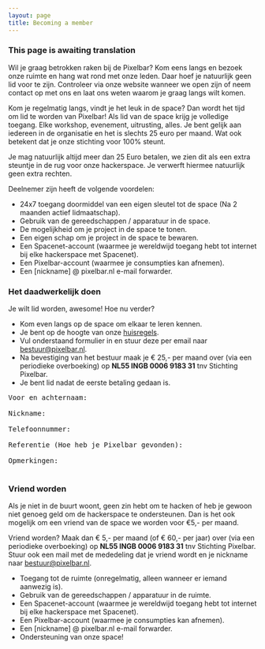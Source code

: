 ```yaml
---
layout: page
title: Becoming a member
---
```

### This page is awaiting translation


<!--Do you want to get involved with Pixelbar? Visit us and hang around with our participants. To visit us we do not need you to become a participant immdiately. Just check our website to see if we're open, or contact us and let us know you want to visit us.
If you decide to become a regular visitor and you really like the atmosphere, it might be your time to become a participant.
As a participant of Pixelbar you will get full access to the space. Each workshop, event, tools, just everything is available to you. You are equal to the rest of Pixelbar and it will only set you back for 25 Euro per month. This also means you support Pixelbar for the full 100%.

-->

Wil je graag betrokken raken bij de Pixelbar? Kom eens langs en bezoek onze ruimte en hang wat rond met onze leden. Daar hoef je natuurlijk geen lid voor te zijn. Controleer via onze website wanneer we open zijn of neem contact op met ons en laat ons weten waarom je graag langs wilt komen.

Kom je regelmatig langs, vindt je het leuk in de space? Dan wordt het tijd om lid te worden van Pixelbar!
Als lid van de space krijg je volledige toegang. Elke workshop, evenement, uitrusting, alles. Je bent gelijk aan iedereen in de organisatie en het is slechts 25 euro per maand. Wat ook betekent dat je onze stichting voor 100% steunt.

<p class="message">Je mag natuurlijk altijd meer dan 25 Euro betalen, we zien dit als een extra steuntje in de rug voor onze hackerspace. Je verwerft hiermee natuurlijk geen extra rechten.</p>

Deelnemer zijn heeft de volgende voordelen:

* 24x7 toegang doormiddel van een eigen sleutel tot de space (Na 2 maanden actief lidmaatschap).
* Gebruik van de gereedschappen / apparatuur in de space.
* De mogelijkheid om je project in de space te tonen.
* Een eigen schap om je project in de space te bewaren.
* Een Spacenet-account (waarmee je wereldwijd toegang hebt tot internet bij elke hackerspace met Spacenet).
* Een Pixelbar-account (waarmee je consumpties kan afnemen).
* Een [nickname] @ pixelbar.nl e-mail forwarder.

### Het daadwerkelijk doen

Je wilt lid worden, awesome! Hoe nu verder?

* Kom even langs op de space om elkaar te leren kennen.
* Je bent op de hoogte van onze [huisregels](https://www.pixelbar.nl/houserules).
* Vul onderstaand formulier in en stuur deze per email naar [bestuur@pixelbar.nl](mailto:bestuur@pixelbar.nl).
* Na bevestiging van het bestuur maak je € 25,- per maand over (via een periodieke overboeking) op **NL55 INGB 0006 9183 31** tnv Stichting Pixelbar.
* Je bent lid nadat de eerste betaling gedaan is.

<pre>
Voor en achternaam:

Nickname:

Telefoonnummer:

Referentie (Hoe heb je Pixelbar gevonden):

Opmerkingen:

</pre>

### Vriend worden

Als je niet in de buurt woont, geen zin hebt om te hacken of heb je gewoon niet genoeg geld om de hackerspace te ondersteunen. Dan is het ook mogelijk om een vriend van de space we worden voor €5,- per maand. 

Vriend worden? Maak dan € 5,- per maand (of € 60,- per jaar) over (via een periodieke overboeking) op **NL55 INGB 0006 9183 31** tnv Stichting Pixelbar.
Stuur ook een mail met de mededeling dat je vriend wordt en je nickname naar [bestuur@pixelbar.nl](mailto:bestuur@pixelbar.nl).

* Toegang tot de ruimte (onregelmatig, alleen wanneer er iemand aanwezig is).
* Gebruik van de gereedschappen / apparatuur in de ruimte.
* Een Spacenet-account (waarmee je wereldwijd toegang hebt tot internet bij elke hackerspace met Spacenet).
* Een Pixelbar-account (waarmee je consumpties kan afnemen).
* Een [nickname] @ pixelbar.nl e-mail forwarder.
* Ondersteuning van onze space!

